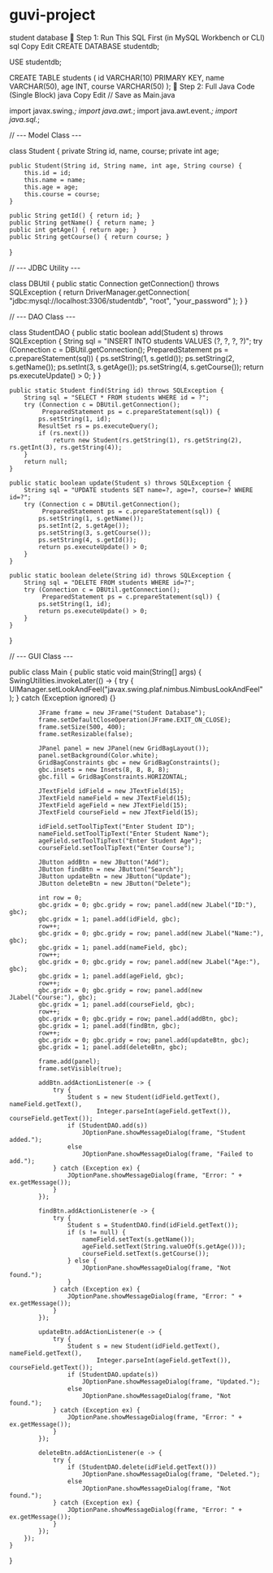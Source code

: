 # guvi-project
student database
🔧 Step 1: Run This SQL First (in MySQL Workbench or CLI)
sql
Copy
Edit
CREATE DATABASE studentdb;

USE studentdb;

CREATE TABLE students (
    id VARCHAR(10) PRIMARY KEY,
    name VARCHAR(50),
    age INT,
    course VARCHAR(50)
);
🧠 Step 2: Full Java Code (Single Block)
java
Copy
Edit
// Save as Main.java

import javax.swing.*;
import java.awt.*;
import java.awt.event.*;
import java.sql.*;

// --- Model Class ---

class Student {
    private String id, name, course;
    private int age;

    public Student(String id, String name, int age, String course) {
        this.id = id;
        this.name = name;
        this.age = age;
        this.course = course;
    }

    public String getId() { return id; }
    public String getName() { return name; }
    public int getAge() { return age; }
    public String getCourse() { return course; }
}

// --- JDBC Utility ---

class DBUtil {
    public static Connection getConnection() throws SQLException {
        return DriverManager.getConnection(
            "jdbc:mysql://localhost:3306/studentdb", "root", "your_password"
        );
    }
}

// --- DAO Class ---

class StudentDAO {
    public static boolean add(Student s) throws SQLException {
        String sql = "INSERT INTO students VALUES (?, ?, ?, ?)";
        try (Connection c = DBUtil.getConnection();
             PreparedStatement ps = c.prepareStatement(sql)) {
            ps.setString(1, s.getId());
            ps.setString(2, s.getName());
            ps.setInt(3, s.getAge());
            ps.setString(4, s.getCourse());
            return ps.executeUpdate() > 0;
        }
    }

    public static Student find(String id) throws SQLException {
        String sql = "SELECT * FROM students WHERE id = ?";
        try (Connection c = DBUtil.getConnection();
             PreparedStatement ps = c.prepareStatement(sql)) {
            ps.setString(1, id);
            ResultSet rs = ps.executeQuery();
            if (rs.next())
                return new Student(rs.getString(1), rs.getString(2), rs.getInt(3), rs.getString(4));
        }
        return null;
    }

    public static boolean update(Student s) throws SQLException {
        String sql = "UPDATE students SET name=?, age=?, course=? WHERE id=?";
        try (Connection c = DBUtil.getConnection();
             PreparedStatement ps = c.prepareStatement(sql)) {
            ps.setString(1, s.getName());
            ps.setInt(2, s.getAge());
            ps.setString(3, s.getCourse());
            ps.setString(4, s.getId());
            return ps.executeUpdate() > 0;
        }
    }

    public static boolean delete(String id) throws SQLException {
        String sql = "DELETE FROM students WHERE id=?";
        try (Connection c = DBUtil.getConnection();
             PreparedStatement ps = c.prepareStatement(sql)) {
            ps.setString(1, id);
            return ps.executeUpdate() > 0;
        }
    }
}

// --- GUI Class ---

public class Main {
    public static void main(String[] args) {
        SwingUtilities.invokeLater(() -> {
            try {
                UIManager.setLookAndFeel("javax.swing.plaf.nimbus.NimbusLookAndFeel");
            } catch (Exception ignored) {}

            JFrame frame = new JFrame("Student Database");
            frame.setDefaultCloseOperation(JFrame.EXIT_ON_CLOSE);
            frame.setSize(500, 400);
            frame.setResizable(false);

            JPanel panel = new JPanel(new GridBagLayout());
            panel.setBackground(Color.white);
            GridBagConstraints gbc = new GridBagConstraints();
            gbc.insets = new Insets(8, 8, 8, 8);
            gbc.fill = GridBagConstraints.HORIZONTAL;

            JTextField idField = new JTextField(15);
            JTextField nameField = new JTextField(15);
            JTextField ageField = new JTextField(15);
            JTextField courseField = new JTextField(15);

            idField.setToolTipText("Enter Student ID");
            nameField.setToolTipText("Enter Student Name");
            ageField.setToolTipText("Enter Student Age");
            courseField.setToolTipText("Enter Course");

            JButton addBtn = new JButton("Add");
            JButton findBtn = new JButton("Search");
            JButton updateBtn = new JButton("Update");
            JButton deleteBtn = new JButton("Delete");

            int row = 0;
            gbc.gridx = 0; gbc.gridy = row; panel.add(new JLabel("ID:"), gbc);
            gbc.gridx = 1; panel.add(idField, gbc);
            row++;
            gbc.gridx = 0; gbc.gridy = row; panel.add(new JLabel("Name:"), gbc);
            gbc.gridx = 1; panel.add(nameField, gbc);
            row++;
            gbc.gridx = 0; gbc.gridy = row; panel.add(new JLabel("Age:"), gbc);
            gbc.gridx = 1; panel.add(ageField, gbc);
            row++;
            gbc.gridx = 0; gbc.gridy = row; panel.add(new JLabel("Course:"), gbc);
            gbc.gridx = 1; panel.add(courseField, gbc);
            row++;
            gbc.gridx = 0; gbc.gridy = row; panel.add(addBtn, gbc);
            gbc.gridx = 1; panel.add(findBtn, gbc);
            row++;
            gbc.gridx = 0; gbc.gridy = row; panel.add(updateBtn, gbc);
            gbc.gridx = 1; panel.add(deleteBtn, gbc);

            frame.add(panel);
            frame.setVisible(true);

            addBtn.addActionListener(e -> {
                try {
                    Student s = new Student(idField.getText(), nameField.getText(),
                            Integer.parseInt(ageField.getText()), courseField.getText());
                    if (StudentDAO.add(s))
                        JOptionPane.showMessageDialog(frame, "Student added.");
                    else
                        JOptionPane.showMessageDialog(frame, "Failed to add.");
                } catch (Exception ex) {
                    JOptionPane.showMessageDialog(frame, "Error: " + ex.getMessage());
                }
            });

            findBtn.addActionListener(e -> {
                try {
                    Student s = StudentDAO.find(idField.getText());
                    if (s != null) {
                        nameField.setText(s.getName());
                        ageField.setText(String.valueOf(s.getAge()));
                        courseField.setText(s.getCourse());
                    } else {
                        JOptionPane.showMessageDialog(frame, "Not found.");
                    }
                } catch (Exception ex) {
                    JOptionPane.showMessageDialog(frame, "Error: " + ex.getMessage());
                }
            });

            updateBtn.addActionListener(e -> {
                try {
                    Student s = new Student(idField.getText(), nameField.getText(),
                            Integer.parseInt(ageField.getText()), courseField.getText());
                    if (StudentDAO.update(s))
                        JOptionPane.showMessageDialog(frame, "Updated.");
                    else
                        JOptionPane.showMessageDialog(frame, "Not found.");
                } catch (Exception ex) {
                    JOptionPane.showMessageDialog(frame, "Error: " + ex.getMessage());
                }
            });

            deleteBtn.addActionListener(e -> {
                try {
                    if (StudentDAO.delete(idField.getText()))
                        JOptionPane.showMessageDialog(frame, "Deleted.");
                    else
                        JOptionPane.showMessageDialog(frame, "Not found.");
                } catch (Exception ex) {
                    JOptionPane.showMessageDialog(frame, "Error: " + ex.getMessage());
                }
            });
        });
    }
} 
